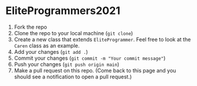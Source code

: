 # EliteProgrammers2021

1. Fork the repo
2. Clone the repo to your local machine (`git clone`)
3. Create a new class that extends `EliteProgrammer`. Feel free to look at the `Caren` class as an example.
4. Add your changes (`git add .`)
5. Commit your changes (`git commit -m "Your commit message"`)
6. Push your changes (`git push origin main`)
7. Make a pull request on this repo. (Come back to this page and you should see a notification to open a pull request.)
